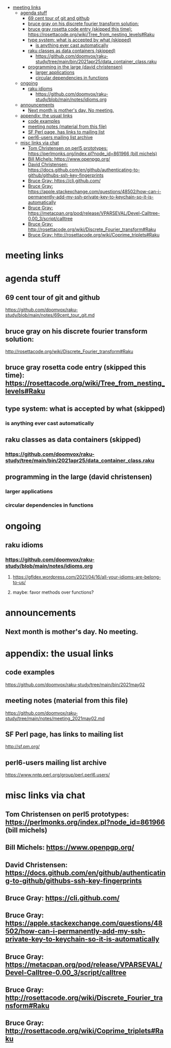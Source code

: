 - [meeting links](#org20b4e8e)
  - [agenda stuff](#orgc04ed2c)
    - [69 cent tour of git and github](#org550180e)
    - [bruce gray on his discrete fourier transform solution:](#org72727c7)
    - [bruce gray rosetta code entry (skipped this time): <https://rosettacode.org/wiki/Tree_from_nesting_levels#Raku>](#org25e9b41)
    - [type system: what is accepted by what  (skipped)](#org60b39f5)
      - [is anything ever cast automatically](#org4680a8f)
    - [raku classes as data containers (skipped)](#org410b3f5)
      - [<https://github.com/doomvox/raku-study/tree/main/bin/2021apr25/data_container_class.raku>](#orgc4ed5fc)
    - [programming in the large (david christensen)](#orgf890964)
      - [larger applications](#org539a34e)
      - [circular dependencies in functions](#org16a058d)
  - [ongoing](#orgb883ad5)
    - [raku idioms](#orgef3884d)
      - [<https://github.com/doomvox/raku-study/blob/main/notes/idioms.org>](#org32faaa7)
  - [announcements](#org7fe40eb)
    - [Next month is mother's day.  No meeting.](#org52f5f14)
  - [appendix: the usual links](#orgc71a8f0)
    - [code examples](#org4252819)
    - [meeting notes (material from this file)](#org374be20)
    - [SF Perl page, has links to mailing list](#orga0f0120)
    - [perl6-users mailing list archive](#org54ae426)
  - [misc links via chat](#orgbc439ea)
    - [Tom Christensen on perl5 prototypes: <https://perlmonks.org/index.pl?node_id=861966> (bill michels)](#org7d4728c)
    - [Bill Michels: <https://www.openpgp.org/>](#org46cda74)
    - [David Christensen: <https://docs.github.com/en/github/authenticating-to-github/githubs-ssh-key-fingerprints>](#org8db4a26)
    - [Bruce Gray: <https://cli.github.com/>](#orgdece4a1)
    - [Bruce Gray: <https://apple.stackexchange.com/questions/48502/how-can-i-permanently-add-my-ssh-private-key-to-keychain-so-it-is-automatically>](#org53d5b61)
    - [Bruce Gray: <https://metacpan.org/pod/release/VPARSEVAL/Devel-Calltree-0.00_3/script/calltree>](#org91c0724)
    - [Bruce Gray: <http://rosettacode.org/wiki/Discrete_Fourier_transform#Raku>](#org021a9f0)
    - [Bruce Gray: <http://rosettacode.org/wiki/Coprime_triplets#Raku>](#orgd7089a7)


<a id="org20b4e8e"></a>

# meeting links


<a id="orgc04ed2c"></a>

# agenda stuff


<a id="org550180e"></a>

## 69 cent tour of git and github

<https://github.com/doomvox/raku-study/blob/main/notes/69cent_tour_git.md>


<a id="org72727c7"></a>

## bruce gray on his discrete fourier transform solution:

<http://rosettacode.org/wiki/Discrete_Fourier_transform#Raku>


<a id="org25e9b41"></a>

## bruce gray rosetta code entry (skipped this time): <https://rosettacode.org/wiki/Tree_from_nesting_levels#Raku>


<a id="org60b39f5"></a>

## type system: what is accepted by what  (skipped)


<a id="org4680a8f"></a>

### is anything ever cast automatically


<a id="org410b3f5"></a>

## raku classes as data containers (skipped)


<a id="orgc4ed5fc"></a>

### <https://github.com/doomvox/raku-study/tree/main/bin/2021apr25/data_container_class.raku>


<a id="orgf890964"></a>

## programming in the large (david christensen)


<a id="org539a34e"></a>

### larger applications


<a id="org16a058d"></a>

### circular dependencies in functions


<a id="orgb883ad5"></a>

# ongoing


<a id="orgef3884d"></a>

## raku idioms


<a id="org32faaa7"></a>

### <https://github.com/doomvox/raku-study/blob/main/notes/idioms.org>

1.  <https://gfldex.wordpress.com/2021/04/16/all-your-idioms-are-belong-to-us/>

2.  maybe: favor methods over functions?


<a id="org7fe40eb"></a>

# announcements


<a id="org52f5f14"></a>

## Next month is mother's day.  No meeting.


<a id="orgc71a8f0"></a>

# appendix: the usual links


<a id="org4252819"></a>

## code examples

<https://github.com/doomvox/raku-study/tree/main/bin/2021may02>


<a id="org374be20"></a>

## meeting notes (material from this file)

<https://github.com/doomvox/raku-study/tree/main/notes/meeting_2021may02.md>


<a id="orga0f0120"></a>

## SF Perl page, has links to mailing list

<http://sf.pm.org/>


<a id="org54ae426"></a>

## perl6-users mailing list archive

<https://www.nntp.perl.org/group/perl.perl6.users/>


<a id="orgbc439ea"></a>

# misc links via chat


<a id="org7d4728c"></a>

## Tom Christensen on perl5 prototypes: <https://perlmonks.org/index.pl?node_id=861966> (bill michels)


<a id="org46cda74"></a>

## Bill Michels: <https://www.openpgp.org/>


<a id="org8db4a26"></a>

## David Christensen: <https://docs.github.com/en/github/authenticating-to-github/githubs-ssh-key-fingerprints>


<a id="orgdece4a1"></a>

## Bruce Gray: <https://cli.github.com/>


<a id="org53d5b61"></a>

## Bruce Gray: <https://apple.stackexchange.com/questions/48502/how-can-i-permanently-add-my-ssh-private-key-to-keychain-so-it-is-automatically>


<a id="org91c0724"></a>

## Bruce Gray: <https://metacpan.org/pod/release/VPARSEVAL/Devel-Calltree-0.00_3/script/calltree>


<a id="org021a9f0"></a>

## Bruce Gray: <http://rosettacode.org/wiki/Discrete_Fourier_transform#Raku>


<a id="orgd7089a7"></a>

## Bruce Gray: <http://rosettacode.org/wiki/Coprime_triplets#Raku>
